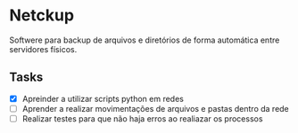 # Netckup
Softwere para backup de arquivos e diretórios de forma automática entre servidores físicos.

## Tasks
- [x] Apreinder a utilizar scripts python em redes
- [ ] Aprender a realizar movimentações de arquivos e pastas dentro da rede
- [ ] Realizar testes para que não haja erros ao realiazar os processos